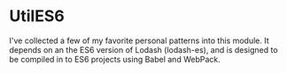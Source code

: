 # UtilES6

I've collected a few of my favorite personal patterns into this
module.  It depends on an the ES6 version of Lodash (lodash-es), and
is designed to be compiled in to ES6 projects using Babel and WebPack.
